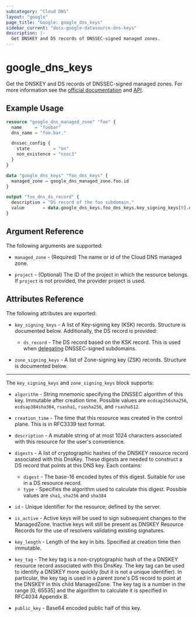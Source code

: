 ```yaml
---
subcategory: "Cloud DNS"
layout: "google"
page_title: "Google: google_dns_keys"
sidebar_current: "docs-google-datasource-dns-keys"
description: |-
  Get DNSKEY and DS records of DNSSEC-signed managed zones.
---
```


# google\_dns\_keys

Get the DNSKEY and DS records of DNSSEC-signed managed zones. For more information see the
[official documentation](https://cloud.google.com/dns/docs/dnskeys/)
and [API](https://cloud.google.com/dns/docs/reference/v1/dnsKeys).


## Example Usage

```terraform
resource "google_dns_managed_zone" "foo" {
  name     = "foobar"
  dns_name = "foo.bar."

  dnssec_config {
    state         = "on"
    non_existence = "nsec3"
  }
}

data "google_dns_keys" "foo_dns_keys" {
  managed_zone = google_dns_managed_zone.foo.id
}

output "foo_dns_ds_record" {
  description = "DS record of the foo subdomain."
  value       = data.google_dns_keys.foo_dns_keys.key_signing_keys[0].ds_record
}
```

## Argument Reference

The following arguments are supported:

* `managed_zone` - (Required) The name or id of the Cloud DNS managed zone.

* `project` - (Optional) The ID of the project in which the resource belongs. If `project` is not provided, the provider project is used.

## Attributes Reference

The following attributes are exported:

* `key_signing_keys` - A list of Key-signing key (KSK) records. Structure is documented below. Additionally, the DS record is provided:

  * `ds_record` - The DS record based on the KSK record. This is used when [delegating](https://cloud.google.com/dns/docs/dnssec-advanced#subdelegation) DNSSEC-signed subdomains.

* `zone_signing_keys` - A list of Zone-signing key (ZSK) records. Structure is documented below.

---

The `key_signing_keys` and `zone_signing_keys` block supports:

  * `algorithm` - String mnemonic specifying the DNSSEC algorithm of this key. Immutable after creation time. Possible values are `ecdsap256sha256`, `ecdsap384sha384`, `rsasha1`, `rsasha256`, and `rsasha512`.

  * `creation_time` - The time that this resource was created in the control plane. This is in RFC3339 text format.

  * `description` - A mutable string of at most 1024 characters associated with this resource for the user's convenience.

  * `digests` - A list of cryptographic hashes of the DNSKEY resource record associated with this DnsKey. These digests are needed to construct a DS record that points at this DNS key. Each contains:
    - `digest` - The base-16 encoded bytes of this digest. Suitable for use in a DS resource record.
    - `type` - Specifies the algorithm used to calculate this digest. Possible values are `sha1`, `sha256` and `sha384`

  * `id` - Unique identifier for the resource; defined by the server.

  * `is_active` - Active keys will be used to sign subsequent changes to the ManagedZone. Inactive keys will still be present as DNSKEY Resource Records for the use of resolvers validating existing signatures.

  * `key_length` - Length of the key in bits. Specified at creation time then immutable.

  * `key_tag` - The key tag is a non-cryptographic hash of the a DNSKEY resource record associated with this DnsKey. The key tag can be used to identify a DNSKEY more quickly (but it is not a unique identifier). In particular, the key tag is used in a parent zone's DS record to point at the DNSKEY in this child ManagedZone. The key tag is a number in the range [0, 65535] and the algorithm to calculate it is specified in RFC4034 Appendix B.

  * `public_key` - Base64 encoded public half of this key.
